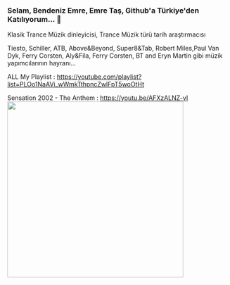 ### Selam, Bendeniz Emre, Emre Taş, Github'a Türkiye'den Katılıyorum...  👋

Klasik Trance Müzik dinleyicisi, Trance Müzik türü tarih araştırmacısı

Tiesto, Schiller, ATB, Above&Beyond, Super8&Tab, Robert Miles,Paul Van Dyk, Ferry Corsten, Aly&Fila, Ferry Corsten, BT and Eryn Martin gibi müzik yapımcılarının hayranı... 

ALL My Playlist : https://youtube.com/playlist?list=PLOo1NaAVi_wWmkTthpncZwlFpT5woOtHt

Sensation 2002 - The Anthem : https://youtu.be/AFXzALNZ-vI
<img src="https://raw.githubusercontent.com/emretasnet/emretasnet/master/images/R-113401-1198089680.jpeg.jpg" width="400px">

<!--
**emretasnet/emretasnet** is a ✨ _special_ ✨ repository because its `README.md` (this file) appears on your GitHub profile.

Here are some ideas to get you started:

- 🔭 I’m currently working on ...
- 🌱 I’m currently learning ...
- 👯 I’m looking to collaborate on ...
- 🤔 I’m looking for help with ...
- 💬 Ask me about ...
- 📫 How to reach me: ...
- 😄 Pronouns: ...
- ⚡ Fun fact: ...
-->
